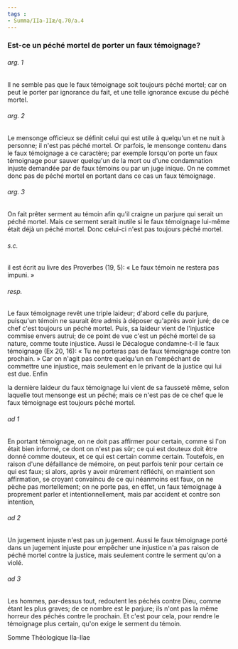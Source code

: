 ```yaml
---
tags : 
- Summa/IIa-IIæ/q.70/a.4
---
```


### Est-ce un péché mortel de porter un faux témoignage?

###### arg. 1
Il ne semble pas que le faux témoignage soit toujours péché mortel; car on peut le porter par ignorance du fait, et une telle ignorance excuse du péché mortel. 

###### arg. 2
Le mensonge officieux se définit celui qui est utile à quelqu'un et ne nuit à personne; il n'est pas péché mortel. Or parfois, le mensonge contenu dans le faux témoignage a ce caractère; par exemple lorsqu'on porte un faux témoignage pour sauver quelqu'un de la mort ou d'une condamnation injuste demandée par de faux témoins ou par un juge inique. On ne commet donc pas de péché mortel en portant dans ce cas un faux témoignage. 

###### arg. 3
On fait prêter serment au témoin afin qu'il craigne un parjure qui serait un péché mortel. Mais ce serment serait inutile si le faux témoignage lui-même était déjà un péché mortel. Donc celui-ci n'est pas toujours péché mortel. 

###### s.c.
il est écrit au livre des Proverbes (19, 5): « Le faux témoin ne restera pas impuni. » 

###### resp.
Le faux témoignage revêt une triple laideur; d'abord celle du parjure, puisqu'un témoin ne saurait être admis à déposer qu'après avoir juré; de ce chef c'est toujours un péché mortel. Puis, sa laideur vient de l'injustice commise envers autrui; de ce point de vue c'est un péché mortel de sa nature, comme toute injustice. Aussi le Décalogue condamne-t-il le faux témoignage (Ex 20, 16): « Tu ne porteras pas de faux témoignage contre ton prochain. » Car on n'agit pas contre quelqu'un en l'empêchant de commettre une injustice, mais seulement en le privant de la justice qui lui est due. Enfin 

la dernière laideur du faux témoignage lui vient de sa fausseté même, selon laquelle tout mensonge est un péché; mais ce n'est pas de ce chef que le faux témoignage est toujours péché mortel. 

###### ad 1
En portant témoignage, on ne doit pas affirmer pour certain, comme si l'on était bien informé, ce dont on n'est pas sûr; ce qui est douteux doit être donné comme douteux, et ce qui est certain comme certain. Toutefois, en raison d'une défaillance de mémoire, on peut parfois tenir pour certain ce qui est faux; si alors, après y avoir mûrement réfléchi, on maintient son affirmation, se croyant convaincu de ce qui néanmoins est faux, on ne pèche pas mortellement; on ne porte pas, en effet, un faux témoignage à proprement parler et intentionnellement, mais par accident et contre son intention, 

###### ad 2
Un jugement injuste n'est pas un jugement. Aussi le faux témoignage porté dans un jugement injuste pour empêcher une injustice n'a pas raison de péché mortel contre la justice, mais seulement contre le serment qu'on a violé. 

###### ad 3
Les hommes, par-dessus tout, redoutent les péchés contre Dieu, comme étant les plus graves; de ce nombre est le parjure; ils n'ont pas la même horreur des péchés contre le prochain. Et c'est pour cela, pour rendre le témoignage plus certain, qu'on exige le serment du témoin. 

Somme Théologique IIa-IIae

